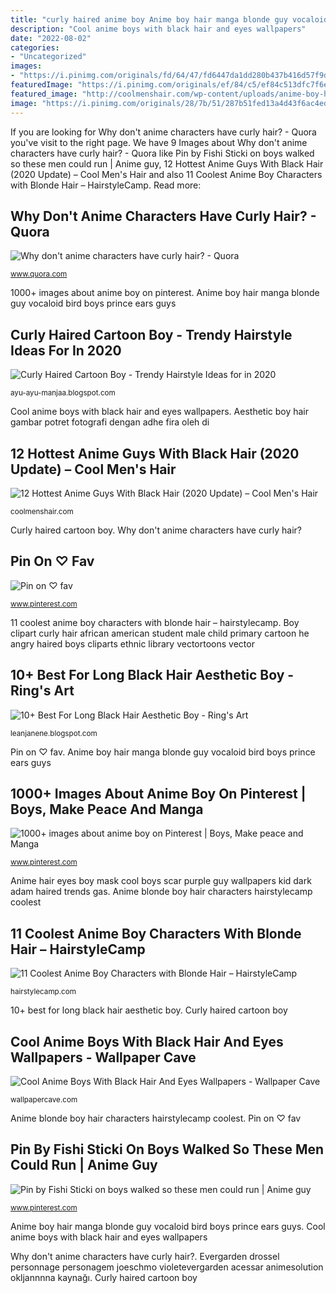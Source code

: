```yaml
---
title: "curly haired anime boy Anime boy hair manga blonde guy vocaloid bird boys prince ears guys"
description: "Cool anime boys with black hair and eyes wallpapers"
date: "2022-08-02"
categories:
- "Uncategorized"
images:
- "https://i.pinimg.com/originals/fd/64/47/fd6447da1dd280b437b416d57f9d8270.jpg"
featuredImage: "https://i.pinimg.com/originals/ef/84/c5/ef84c513dfc7f6e566df8d3c9a321c43.jpg"
featured_image: "http://coolmenshair.com/wp-content/uploads/anime-boy-hairstyle-with-black-hair-2.jpg"
image: "https://i.pinimg.com/originals/28/7b/51/287b51fed13a4d43f6ac4ed60b054422.jpg"
---
```


If you are looking for Why don&#039;t anime characters have curly hair? - Quora you've visit to the right page. We have 9 Images about Why don&#039;t anime characters have curly hair? - Quora like Pin by Fishi Sticki on boys walked so these men could run | Anime guy, 12 Hottest Anime Guys With Black Hair (2020 Update) – Cool Men&#039;s Hair and also 11 Coolest Anime Boy Characters with Blonde Hair – HairstyleCamp. Read more:

## Why Don&#039;t Anime Characters Have Curly Hair? - Quora

![Why don&#039;t anime characters have curly hair? - Quora](https://qph.fs.quoracdn.net/main-qimg-47e472f0bff744183dd472a6c6b73c24 "Aesthetic boy hair gambar potret fotografi dengan adhe fira oleh di")

<small>www.quora.com</small>

1000+ images about anime boy on pinterest. Anime boy hair manga blonde guy vocaloid bird boys prince ears guys

## Curly Haired Cartoon Boy - Trendy Hairstyle Ideas For In 2020

![Curly Haired Cartoon Boy - Trendy Hairstyle Ideas for in 2020](https://i.pinimg.com/originals/fd/64/47/fd6447da1dd280b437b416d57f9d8270.jpg "Evergarden drossel personnage personagem joeschmo violetevergarden acessar animesolution okljannnna kaynağı")

<small>ayu-ayu-manjaa.blogspot.com</small>

Cool anime boys with black hair and eyes wallpapers. Aesthetic boy hair gambar potret fotografi dengan adhe fira oleh di

## 12 Hottest Anime Guys With Black Hair (2020 Update) – Cool Men&#039;s Hair

![12 Hottest Anime Guys With Black Hair (2020 Update) – Cool Men&#039;s Hair](http://coolmenshair.com/wp-content/uploads/anime-boy-hairstyle-with-black-hair-2.jpg "Pin on ♡ fav")

<small>coolmenshair.com</small>

Curly haired cartoon boy. Why don&#039;t anime characters have curly hair?

## Pin On ♡ Fav

![Pin on ♡ fav](https://i.pinimg.com/originals/ef/84/c5/ef84c513dfc7f6e566df8d3c9a321c43.jpg "Pin by fishi sticki on boys walked so these men could run")

<small>www.pinterest.com</small>

11 coolest anime boy characters with blonde hair – hairstylecamp. Boy clipart curly hair african american student male child primary cartoon he angry haired boys cliparts ethnic library vectortoons vector

## 10+ Best For Long Black Hair Aesthetic Boy - Ring&#039;s Art

![10+ Best For Long Black Hair Aesthetic Boy - Ring&#039;s Art](https://i.pinimg.com/736x/6a/b7/97/6ab797b92b2482211a5f446d214084c0.jpg "Curly haired cartoon boy")

<small>leanjanene.blogspot.com</small>

Pin on ♡ fav. Anime boy hair manga blonde guy vocaloid bird boys prince ears guys

## 1000+ Images About Anime Boy On Pinterest | Boys, Make Peace And Manga

![1000+ images about anime boy on Pinterest | Boys, Make peace and Manga](https://s-media-cache-ak0.pinimg.com/236x/ff/b0/2d/ffb02d437dfbf6738a0eb4cc5c0c0540.jpg "Anime hair boy guys dragon ball satan hottest hairstyle cool series")

<small>www.pinterest.com</small>

Anime hair eyes boy mask cool boys scar purple guy wallpapers kid dark adam haired trends gas. Anime blonde boy hair characters hairstylecamp coolest

## 11 Coolest Anime Boy Characters With Blonde Hair – HairstyleCamp

![11 Coolest Anime Boy Characters with Blonde Hair – HairstyleCamp](https://hairstylecamp.com/wp-content/uploads/anime-boy-with-blonde-hair.jpg "Why don&#039;t anime characters have curly hair?")

<small>hairstylecamp.com</small>

10+ best for long black hair aesthetic boy. Curly haired cartoon boy

## Cool Anime Boys With Black Hair And Eyes Wallpapers - Wallpaper Cave

![Cool Anime Boys With Black Hair And Eyes Wallpapers - Wallpaper Cave](https://wallpapercave.com/wp/wp5566652.jpg "Cool anime boys with black hair and eyes wallpapers")

<small>wallpapercave.com</small>

Anime blonde boy hair characters hairstylecamp coolest. Pin on ♡ fav

## Pin By Fishi Sticki On Boys Walked So These Men Could Run | Anime Guy

![Pin by Fishi Sticki on boys walked so these men could run | Anime guy](https://i.pinimg.com/originals/28/7b/51/287b51fed13a4d43f6ac4ed60b054422.jpg "12 hottest anime guys with black hair (2020 update) – cool men&#039;s hair")

<small>www.pinterest.com</small>

Anime boy hair manga blonde guy vocaloid bird boys prince ears guys. Cool anime boys with black hair and eyes wallpapers

Why don&#039;t anime characters have curly hair?. Evergarden drossel personnage personagem joeschmo violetevergarden acessar animesolution okljannnna kaynağı. Curly haired cartoon boy
